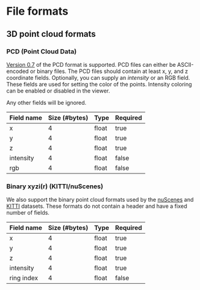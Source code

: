 # File formats

## 3D point cloud formats

### PCD (Point Cloud Data)

[Version 0.7](https://pointclouds.org/documentation/tutorials/pcd\_file\_format.html) of the PCD format is supported. PCD files can either be ASCII-encoded or binary files. The PCD files should contain at least x, y, and z coordinate fields. Optionally, you can supply an _intensity_ or an RGB field. These fields are used for setting the color of the points. Intensity coloring can be enabled or disabled in the viewer.

Any other fields will be ignored.

<table><thead><tr><th>Field name</th><th data-type="number">Size (#bytes)</th><th>Type</th><th data-type="checkbox">Required</th></tr></thead><tbody><tr><td>x</td><td>4</td><td>float</td><td>true</td></tr><tr><td>y</td><td>4</td><td>float</td><td>true</td></tr><tr><td>z</td><td>4</td><td>float</td><td>true</td></tr><tr><td>intensity</td><td>4</td><td>float</td><td>false</td></tr><tr><td>rgb</td><td>4</td><td>float</td><td>false</td></tr></tbody></table>

### Binary xyzi(r) (KITTI/nuScenes)

We also support the binary point cloud formats used by the [nuScenes](https://www.nuscenes.org) and [KITTI](http://www.cvlibs.net/datasets/kitti/index.php) datasets. These formats do not contain a header and have a fixed number of fields.

<table><thead><tr><th>Field name</th><th data-type="number">Size (#bytes)</th><th>Type</th><th data-type="checkbox">Required</th></tr></thead><tbody><tr><td>x</td><td>4</td><td>float</td><td>true</td></tr><tr><td>y</td><td>4</td><td>float</td><td>true</td></tr><tr><td>z</td><td>4</td><td>float</td><td>true</td></tr><tr><td>intensity</td><td>4</td><td>float</td><td>true</td></tr><tr><td>ring index</td><td>4</td><td>float</td><td>false</td></tr></tbody></table>
